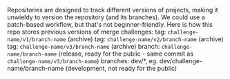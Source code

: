 Repositories are designed to track different versions of projects, making it unwieldy to version the repository (and its branches). We could use a patch-based workflow, but that's not beginner-friendly. Here is how this repo stores previous versions of merge challenges:
tag: `challenge-name/v1/branch-name` (archive)
tag: `challenge-name/v2/branch-name` (archive)
tag: `challenge-name/v3/branch-name` (archive)
branch: `challenge-name/branch-name` (release, ready for the public - same commit as `challenge-name/v3/branch-name`)
branches: dev/\*, eg. dev/challenge-name/branch-name (development, not ready for the public)
